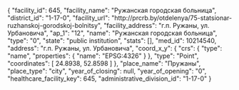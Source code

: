 {
    "facility_id": 645,
    "facility_name": "Ружанская городская больница",
    "district_id": "1-17-0",
    "facility_url": "http:\/\/prcrb.by\/otdelenya\/75-statsionar-ruzhanskoj-gorodskoj-bolnitsy",
    "facility_address": "г.п. Ружаны, ул. Урбановича",
    "ap_1": "12",
    "name": "Ружанская городская больница",
    "type": "0",
    "state": "public institution",
    "stats": [],
    "med_id": 10214540,
    "address": "г.п. Ружаны, ул. Урбановича",
    "coord_x_y": {
        "crs": {
            "type": "name",
            "properties": {
                "name": "EPSG:4326"
            }
        },
        "type": "Point",
        "coordinates": [
            24.8938,
            52.8598
        ]
    },
    "place_name": "Пружаны",
    "place_type": "city",
    "year_of_closing": null,
    "year_of_opening": "0",
    "healthcare_facility_key": 645,
    "administrative_division_id": "1-17-0"
}